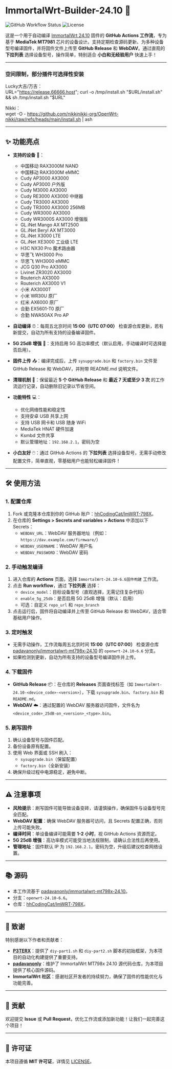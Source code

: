 # ImmortalWrt-Builder-24.10 🚀

![GitHub Workflow Status](https://img.shields.io/github/workflow/status/hhCodingCat/ImWRT-798X/ImmortalWrt-24.10-6.6固件构建?label=Build%20Status)
![License](https://img.shields.io/github/license/hhCodingCat/ImWRT-798X?color=blue)

这是一个用于自动编译 [ImmortalWrt 24.10](https://github.com/padavanonly/immortalwrt-mt798x-24.10) 固件的 **GitHub Actions 工作流**，专为基于 **MediaTek MT7981** 芯片的设备设计。支持定期检查源码更新、为多种设备型号编译固件，并将固件文件上传至 **GitHub Release** 和 **WebDAV**。通过直观的 **下拉列表** 选择设备型号，操作简单，特别适合 **小白和无经验用户** 快速上手！

---

### 空间限制，部分插件可选择性安装
Lucky大吉/万吉：    
URL="https://release.66666.host"; curl -o /tmp/install.sh "$URL/install.sh" && sh /tmp/install.sh "$URL"    


Nikki：    
wget -O - https://github.com/nikkinikki-org/OpenWrt-nikki/raw/refs/heads/main/install.sh | ash    


---

## ✨ 功能亮点

- **支持的设备** 📡：
  - 中国移动 RAX3000M NAND
  - 中国移动 RAX3000M eMMC
  - Cudy AP3000 AX3000
  - Cudy AP3000 户外版
  - Cudy M3000 AX3000
  - Cudy RE3000 AX3000 中继器
  - Cudy TR3000 AX3000
  - Cudy TR3000 AX3000 256MB
  - Cudy WR3000 AX3000
  - Cudy WR3000S AX3000 增强版
  - GL.iNet Mango AX MT2500
  - GL.iNet Beryl AX MT3000
  - GL.iNet X3000 LTE
  - GL.iNet XE3000 工业级 LTE
  - H3C NX30 Pro 魔术路由器
  - 华思飞 WH3000 Pro
  - 华思飞 WH3000 eMMC
  - JCG Q30 Pro AX3000
  - Livinet ZR3020 AX3000
  - Routerich AX3000
  - Routerich AX3000 V1
  - 小米 AX3000T
  - 小米 WR30U 原厂
  - 红米 AX6000 原厂
  - 合勤 EX5601-T0 原厂
  - 合勤 NWA50AX Pro AP

- **自动编译** ⏰：每周五北京时间 **15:00（UTC 07:00）** 检查源仓库更新，若有新提交，自动为所有支持的设备编译固件。
- **5G 25dB 增强** 📶：支持启用 5G 高功率模式（默认启用，手动编译时可选择是否启用）。
- **固件上传** 📤：编译完成后，上传 `sysupgrade.bin` 和 `factory.bin` 文件至 GitHub Release 和 WebDAV，并附带 README.md 说明文件。
- **清理机制** 🧹：保留最近 **5 个 GitHub Release** 和 **最近 7 天或至少 3 次** 的工作流运行记录，自动删除旧记录以节省空间。
- **功能特性** 💻：
  - 优化网络性能和稳定性
  - 支持安卓 USB 共享上网
  - 支持 USB 网卡和 USB 随身 WiFi
  - MediaTek HNAT 硬件加速
  - Ksmbd 文件共享
  - 默认管理地址：`192.168.2.1`，密码为空
- **小白友好** 🖱️：通过 GitHub Actions 的 **下拉列表** 选择设备型号，无需手动修改配置文件，简单直观，零基础用户也能轻松编译固件！

---

## 🛠️ 使用方法

### 1. 配置仓库
1. Fork 或克隆本仓库到你的 GitHub 账户：[hhCodingCat/ImWRT-798X](https://github.com/hhCodingCat/ImWRT-798X)。
2. 在仓库的 **Settings > Secrets and variables > Actions** 中添加以下 Secrets：
   - `WEBDAV_URL`：WebDAV 服务器地址（例如：`https://dav.example.com/firmware/`）
   - `WEBDAV_USERNAME`：WebDAV 用户名
   - `WEBDAV_PASSWORD`：WebDAV 密码

### 2. 手动触发编译
1. 进入仓库的 **Actions** 页面，选择 `ImmortalWrt-24.10-6.6固件构建` 工作流。
2. 点击 **Run workflow**，通过 **下拉列表** 选择：
   - `device_model`：目标设备型号（直观选择，无需记住复杂代码）
   - `enable_5g_25db`：是否启用 5G 25dB 增强（默认：启用）
   - 可选：自定义 `repo_url` 和 `repo_branch`
3. 点击运行后，固件将自动编译并上传至 GitHub Release 和 WebDAV，适合零基础用户操作。

### 3. 定时触发
- 无需手动操作，工作流每周五北京时间 **15:00（UTC 07:00）** 检查源仓库 [padavanonly/immortalwrt-mt798x-24.10](https://github.com/padavanonly/immortalwrt-mt798x-24.10) 的 `openwrt-24.10-6.6` 分支。
- 如果检测到更新，自动为所有支持的设备型号编译固件并上传。

### 4. 下载固件
- **GitHub Release** 📦：在仓库的 **Releases** 页面查找标签（如 `ImmortalWrt-24.10-<device_code>-<version>`），下载 `sysupgrade.bin`、`factory.bin` 和 `README.md`。
- **WebDAV** ☁️：通过配置的 WebDAV 服务器访问固件，文件名为 `<device_code>_25dB-on_<version>_<type>.bin`。

### 5. 刷写固件
1. 确认设备型号与固件匹配。
2. 备份设备原有配置。
3. 使用 Web 界面或 SSH 刷入：
   - `sysupgrade.bin`（保留配置）
   - `factory.bin`（全新安装）
4. 确保升级过程中电源稳定，避免中断。

---

## ⚠️ 注意事项
- **风险提示**：刷写固件可能导致设备变砖，请谨慎操作，确保固件与设备型号完全匹配。
- **WebDAV 配置**：确保 WebDAV 服务器可访问，且 Secrets 配置正确，否则上传可能失败。
- **编译时间**：单设备编译可能需要 **1-2 小时**，视 GitHub Actions 资源而定。
- **5G 25dB 增强**：高功率模式可能受当地法规限制，请确认合法性后再使用。
- **管理地址**：固件默认 IP 为 `192.168.2.1`，密码为空，升级后建议检查网络设置。

---

## 📚 源码
- 本工作流基于 [padavanonly/immortalwrt-mt798x-24.10](https://github.com/padavanonly/immortalwrt-mt798x-24.10)。
- 分支：`openwrt-24.10-6.6`。
- 仓库：[hhCodingCat/ImWRT-798X](https://github.com/hhCodingCat/ImWRT-798X)。

---

## 🙏 致谢
特别感谢以下作者和贡献者：
- **[P3TERX](https://p3terx.com)**：提供了 `diy-part1.sh` 和 `diy-part2.sh` 脚本的初始框架，为本项目的自动化构建提供了重要支持。
- **[padavanonly](https://github.com/padavanonly)**：维护了 ImmortalWrt MT798x 24.10 源代码仓库，为本项目提供了核心固件源码。
- **ImmortalWrt 社区**：感谢社区开发者的持续努力，确保了固件的性能优化与功能完善。

---

## 🤝 贡献
欢迎提交 **Issue** 或 **Pull Request**，优化工作流或添加新功能！让我们一起完善这个项目！

---

## 📄 许可证
本项目遵循 **MIT 许可证**，详情见 [LICENSE](LICENSE)。
